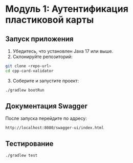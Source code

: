 # Модуль 1: Аутентификация пластиковой карты

## Запуск приложения

1. Убедитесь, что установлен Java 17 или выше.
2. Склонируйте репозиторий:

```bash
git clone <repo-url>
cd cpp-card-validator
```

3. Соберите и запустите проект:

```bash
./gradlew bootRun
```

## Документация Swagger

После запуска перейдите по адресу:

```
http://localhost:8080/swagger-ui/index.html
```

## Тестирование

```bash
./gradlew test
```
